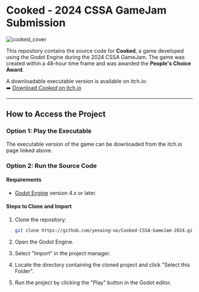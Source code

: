 # Cooked - 2024 CSSA GameJam Submission  

![cooked_cover](https://github.com/user-attachments/assets/d09a3d4f-1a60-4999-9d2b-e7e02a9c144d)


This repository contains the source code for **Cooked**, a game developed using the Godot Engine during the 2024 CSSA GameJam. The game was created within a 48-hour time frame and was awarded the **People's Choice Award**.  

A downloadable executable version is available on itch.io:  
➡️ [Download *Cooked* on itch.io](https://xeveo.itch.io/cooked)  

---

## How to Access the Project  

### Option 1: Play the Executable  
The executable version of the game can be downloaded from the itch.io page linked above.  

### Option 2: Run the Source Code  

#### Requirements  
- [Godot Engine](https://godotengine.org/download) version 4.x or later.  

#### Steps to Clone and Import  
1. Clone the repository:  
   ```bash  
   git clone https://github.com/yenaing-oo/Cooked-CSSA-GameJam-2024.git
   ```
2. Open the Godot Engine.

3. Select "Import" in the project manager.

4. Locate the directory containing the cloned project and click "Select this Folder".

5. Run the project by clicking the "Play" button in the Godot editor.

